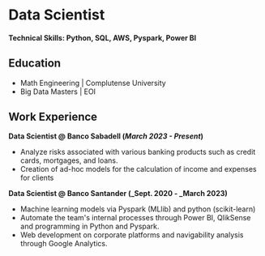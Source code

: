 # Data Scientist

#### Technical Skills: Python, SQL, AWS, Pyspark, Power BI

## Education		        		
-  Math Engineering | Complutense University
-  Big Data Masters | EOI 

## Work Experience
**Data Scientist @ Banco Sabadell (_March 2023 - Present_)**
- Analyze risks associated with various banking products such as credit cards, mortgages, and loans.
- Creation of ad-hoc models for the calculation of income and expenses for clients

**Data Scientist @ Banco Santander (_Sept. 2020 - _March 2023)**
- Machine learning models via Pyspark (MLlib) and python (scikit-learn) 
- Automate the team's internal processes through Power BI, QlikSense and programming in Python and Pyspark. 
- Web development on corporate platforms and navigability analysis through Google Analytics. 
